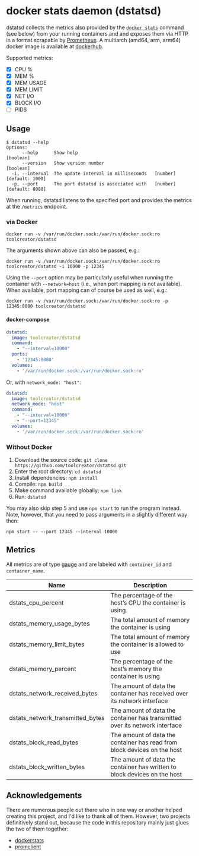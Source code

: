 # docker stats daemon (dstatsd)

dstatsd collects the metrics also provided by the
[`docker stats`](https://docs.docker.com/engine/reference/commandline/stats/) command (see below) from your running
containers and and exposes them via HTTP in a format scrapable by
[Prometheus](https://github.com/prometheus/prometheus).
A multiarch (amd64, arm, arm64) docker image is available at [dockerhub](https://hub.docker.com/r/toolcreator/dstatsd).

Supported metrics:

- [x] CPU %
- [x] MEM %
- [x] MEM USAGE
- [x] MEM LIMIT
- [x] NET I/O
- [x] BLOCK I/O
- [ ] PIDS

## Usage

```shell
$ dstatsd --help
Options:
      --help      Show help                                            [boolean]
      --version   Show version number                                  [boolean]
  -i, --interval  The update interval in milliseconds   [number] [default: 1000]
  -p, --port      The port dstatsd is associated with   [number] [default: 8080]
```

When running, dstatsd listens to the specified port and provides the metrics at the `/metrics` endpoint.

### via Docker

```shell
docker run -v /var/run/docker.sock:/var/run/docker.sock:ro toolcreator/dstatsd
```

The arguments shown above can also be passed, e.g.:

```shell
docker run -v /var/run/docker.sock:/var/run/docker.sock:ro toolcreator/dstatsd -i 10000 -p 12345
```

Using the `--port` option may be particularly useful when running the container with `--network=host`
(i.e., when port mapping is not available).
When available, port mapping can of course be used as well, e.g.:

```shell
docker run -v /var/run/docker.sock:/var/run/docker.sock:ro -p 12345:8080 toolcreator/dstatsd
```

#### docker-compose

```yml
dstatsd:
  image: toolcreator/dstatsd
  command:
    - "--interval=10000"
  ports:
    - '12345:8080'
  volumes:
    - '/var/run/docker.sock:/var/run/docker.sock:ro'
```

Or, with `network_mode: "host"`:

```yml
dstatsd:
  image: toolcreator/dstatsd
  network_mode: "host"
  command:
    - "--interval=10000"
    - "--port=12345"
  volumes:
    - '/var/run/docker.sock:/var/run/docker.sock:ro'
```

### Without Docker

1. Download the source code: `git clone https://github.com/toolcreator/dstatsd.git`
2. Enter the root directory: `cd dstatsd`
3. Install dependencies: `npm install`
4. Compile: `npm build`
5. Make command available globally: `npm link`
6. Run: `dstatsd`

You may also skip step 5 and use `npm start` to run the program instead.
Note, however, that you need to pass arguments in a slightly different way then:

```shell
npm start -- --port 12345 --interval 10000
```

## Metrics

All metrics are of type [gauge](https://prometheus.io/docs/concepts/metric_types/#gauge)
and are labeled with `container_id` and `container_name`.

|Name                            |Description                                                                |
|--------------------------------|---------------------------------------------------------------------------|
|dstats_cpu_percent              |The percentage of the host’s CPU the container is using                    |
|dstats_memory_usage_bytes       |The total amount of memory the container is using                          |
|dstats_memory_limit_bytes       |The total amount of memory the container is allowed to use                 |
|dstats_memory_percent           |The percentage of the host’s memory the container is using                 |
|dstats_network_received_bytes   |The amount of data the container has received over its network interface   |
|dstats_network_transmitted_bytes|The amount of data the container has transmitted over its network interface|
|dstats_block_read_bytes         |The amount of data the container has read from block devices on the host   |
|dstats_block_written_bytes      |The amount of data the container has written to block devices on the host  |

## Acknowledgements

There are numerous people out there who in one way or another helped creating this project,
and I'd like to thank all of them.
However, two projects definitively stand out,
because the code in this repository mainly just glues the two of them together:

- [dockerstats](https://github.com/sebhildebrandt/dockerstats)
- [promclient](https://github.com/siimon/prom-client)
